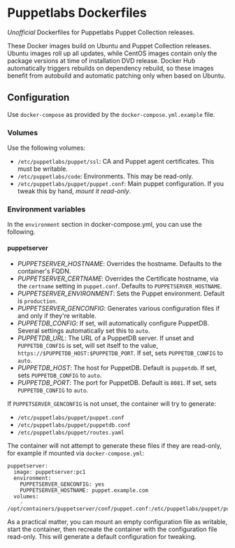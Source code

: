 # Puppetlabs Dockerfiles

*Unofficial* Dockerfiles for Puppetlabs Puppet Collection releases.

These Docker images build on Ubuntu and Puppet Collection releases.
Ubuntu images roll up all updates, while CentOS images contain only
the package versions at time of installation DVD release.  Docker
Hub automatically triggers rebuilds on dependency rebuild, so these
images benefit from autobuild and automatic patching only when
based on Ubuntu.

## Configuration

Use `docker-compose` as provided by the `docker-compose.yml.example`
file.

### Volumes

Use the following volumes:

* `/etc/puppetlabs/puppet/ssl`: CA and Puppet agent certificates.
This must be writable.
* `/etc/puppetlabs/code`:  Environments.  This may be read-only.
* `/etc/puppetlabs/puppet/puppet.conf`:  Main puppet configuration.
If you tweak this by hand, _mount it read-only_.

### Environment variables

In the `environment` section in docker-compose.yml, you can use the
following.

#### puppetserver

* *PUPPETSERVER_HOSTNAME*: Overrides the hostname.  Defaults to the
container's FQDN.
* *PUPPETSERVER_CERTNAME*: Overrides the Certificate hostname, via
the `certname` setting in `puppet.conf`.  Defaults to
`PUPPETSERVER_HOSTNAME`.
* *PUPPETSERVER_ENVIRONMENT*:  Sets the Puppet environment.  Default
is `production`.
* *PUPPETSERVER_GENCONFIG*:  Generates various configuration files
if and only if they're writable.
* *PUPPETDB_CONFIG*:  If set, will automatically configure PuppetDB.
Several settings automatically set this to `auto`.
* *PUPPETDB_URL*:  The URL of a PuppetDB server.  If unset and
`PUPPETDB_CONFIG` is set, will set itself to the value,
`https://$PUPPETDB_HOST:$PUPPETDB_PORT`.  If set, sets
`PUPPETDB_CONFIG` to `auto`.
* *PUPPETDB_HOST*:  The host for PuppetDB.  Default is `puppetdb`.
If set, sets `PUPPETDB_CONFIG` to `auto`.
* *PUPPETDB_PORT*:  The port for PuppetDB.  Default is `8081`.  If
set, sets `PUPPETDB_CONFIG` to `auto`.

If `PUPPETSERVER_GENCONFIG` is not unset, the container will try to
generate:

* `/etc/puppetlabs/puppet/puppet.conf`
* `/etc/puppetlabs/puppet/puppetdb.conf`
* `/etc/puppetlabs/puppet/routes.yaml`

The container will not attempt to generate these files if they are
read-only, for example if mounted via `docker-compose.yml`:

```
puppetserver:
  image: puppetserver:pc1
  environment:
    PUPPETSERVER_GENCONFIG: yes
    PUPPETSERVER_HOSTNAME: puppet.example.com
  volumes:
    - /opt/containers/puppetserver/conf/puppet.conf:/etc/puppetlabs/puppet/puppet.conf:ro
```

As a practical matter, you can mount an empty configuration file as
writable, start the container, then recreate the container with the
configuration file read-only.  This will generate a default
configuration for tweaking.
